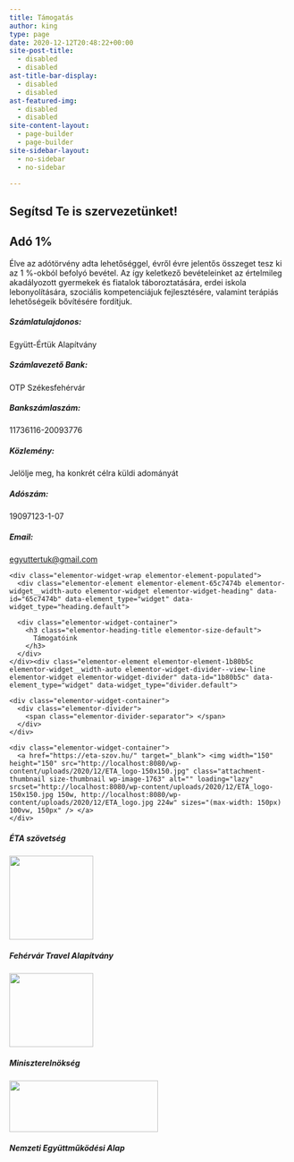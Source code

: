 ```yaml
---
title: Támogatás
author: king
type: page
date: 2020-12-12T20:48:22+00:00
site-post-title:
  - disabled
  - disabled
ast-title-bar-display:
  - disabled
  - disabled
ast-featured-img:
  - disabled
  - disabled
site-content-layout:
  - page-builder
  - page-builder
site-sidebar-layout:
  - no-sidebar
  - no-sidebar

---
```

## Segítsd Te is szervezetünket!

## Adó 1%

Élve az adótörvény adta lehetőséggel, évről évre jelentős összeget tesz ki az 1 %-okból befolyó bevétel. Az így keletkező bevételeinket az értelmileg akadályozott gyermekek és fiatalok táboroztatására, erdei iskola lebonyolítására, szociális kompetenciájuk fejlesztésére, valamint terápiás lehetőségeik bővítésére fordítjuk.

##### Számlatulajdonos:

Együtt-Értük Alapítvány

##### Számlavezető Bank:

OTP Székesfehérvár

##### Bankszámlaszám:

11736116-20093776

##### Közlemény:

Jelölje meg, ha konkrét célra küldi adományát

##### Adószám:

19097123-1-07

##### Email:

<egyuttertuk@gmail.com>  


<div data-elementor-type="wp-post" data-elementor-id="2055" class="elementor elementor-2055">
  <section class="elementor-section elementor-top-section elementor-element elementor-element-6719ed58 elementor-section-boxed elementor-section-height-default elementor-section-height-default" data-id="6719ed58" data-element_type="section"> 
  
  <div class="elementor-container elementor-column-gap-default">
    <div class="elementor-column elementor-col-100 elementor-top-column elementor-element elementor-element-f038a91" data-id="f038a91" data-element_type="column"> 
    
    <div class="elementor-widget-wrap elementor-element-populated">
      <div class="elementor-element elementor-element-65c7474b elementor-widget__width-auto elementor-widget elementor-widget-heading" data-id="65c7474b" data-element_type="widget" data-widget_type="heading.default"> 
      
      <div class="elementor-widget-container">
        <h3 class="elementor-heading-title elementor-size-default">
          Támogatóink
        </h3>
      </div>
    </div><div class="elementor-element elementor-element-1b80b5c elementor-widget__width-auto elementor-widget-divider--view-line elementor-widget elementor-widget-divider" data-id="1b80b5c" data-element_type="widget" data-widget_type="divider.default"> 
    
    <div class="elementor-widget-container">
      <div class="elementor-divider">
        <span class="elementor-divider-separator"> </span>
      </div>
    </div>
  </div>
</div></div> </div> </section> <section class="elementor-section elementor-top-section elementor-element elementor-element-d7e7210 elementor-section-boxed elementor-section-height-default elementor-section-height-default" data-id="d7e7210" data-element_type="section"> 

<div class="elementor-container elementor-column-gap-default">
  <div class="elementor-column elementor-col-25 elementor-top-column elementor-element elementor-element-10f3e1a" data-id="10f3e1a" data-element_type="column"> 
  
  <div class="elementor-widget-wrap elementor-element-populated">
    <div class="elementor-element elementor-element-40ee8190 elementor-widget elementor-widget-image" data-id="40ee8190" data-element_type="widget" data-widget_type="image.default"> 
    
    <div class="elementor-widget-container">
      <a href="https://eta-szov.hu/" target="_blank"> <img width="150" height="150" src="http://localhost:8080/wp-content/uploads/2020/12/ETA_logo-150x150.jpg" class="attachment-thumbnail size-thumbnail wp-image-1763" alt="" loading="lazy" srcset="http://localhost:8080/wp-content/uploads/2020/12/ETA_logo-150x150.jpg 150w, http://localhost:8080/wp-content/uploads/2020/12/ETA_logo.jpg 224w" sizes="(max-width: 150px) 100vw, 150px" /> </a>
    </div>
  </div><div class="elementor-element elementor-element-4944dd29 elementor-widget elementor-widget-heading" data-id="4944dd29" data-element_type="widget" data-widget_type="heading.default"> 
  
  <div class="elementor-widget-container">
    <h5 class="elementor-heading-title elementor-size-default">
      ÉTA szövetség
    </h5>
  </div>
</div></div> </div> <div class="elementor-column elementor-col-25 elementor-top-column elementor-element elementor-element-aa1ad6d" data-id="aa1ad6d" data-element_type="column"> 

<div class="elementor-widget-wrap elementor-element-populated">
  <div class="elementor-element elementor-element-150f9385 elementor-widget elementor-widget-image" data-id="150f9385" data-element_type="widget" data-widget_type="image.default"> 
  
  <div class="elementor-widget-container">
    <a href="http://www.fehervartravelalapitvany.hu/" target="_blank"> <img width="150" height="150" src="http://localhost:8080/wp-content/uploads/2020/12/fta-logo-150x150.jpg" class="attachment-thumbnail size-thumbnail wp-image-2050" alt="" loading="lazy" /> </a>
  </div>
</div><div class="elementor-element elementor-element-18b8772e elementor-widget elementor-widget-heading" data-id="18b8772e" data-element\_type="widget" data-widget\_type="heading.default"> 

<div class="elementor-widget-container">
  <h5 class="elementor-heading-title elementor-size-default">
    Fehérvár Travel Alapítvány
  </h5>
</div></div> </div> </div> <div class="elementor-column elementor-col-25 elementor-top-column elementor-element elementor-element-08ac776" data-id="08ac776" data-element_type="column"> 

<div class="elementor-widget-wrap elementor-element-populated">
  <div class="elementor-element elementor-element-24f53c7 elementor-widget elementor-widget-image" data-id="24f53c7" data-element_type="widget" data-widget_type="image.default"> 
  
  <div class="elementor-widget-container">
    <a href="https://kormany.hu/miniszterelnokseg" target="_blank"> <img width="150" height="132" src="http://localhost:8080/wp-content/uploads/2020/12/nem_270-150x132.jpg" class="attachment-thumbnail size-thumbnail wp-image-2094" alt="" loading="lazy" /> </a>
  </div>
</div><div class="elementor-element elementor-element-01feb8b elementor-widget elementor-widget-heading" data-id="01feb8b" data-element\_type="widget" data-widget\_type="heading.default"> 

<div class="elementor-widget-container">
  <h5 class="elementor-heading-title elementor-size-default">
    Miniszterelnökség
  </h5>
</div></div> </div> </div> <div class="elementor-column elementor-col-25 elementor-top-column elementor-element elementor-element-037bef4" data-id="037bef4" data-element_type="column"> 

<div class="elementor-widget-wrap elementor-element-populated">
  <div class="elementor-element elementor-element-0afd9f0 elementor-widget elementor-widget-image" data-id="0afd9f0" data-element_type="widget" data-widget_type="image.default"> 
  
  <div class="elementor-widget-container">
    <a href="https://civil.info.hu/nea/kezdolap/bemutatkozas/index.html" target="_blank"> <img width="266" height="92" src="http://localhost:8080/wp-content/uploads/2020/12/nea-1.jpg" class="attachment-medium size-medium wp-image-2488" alt="" loading="lazy" /> </a>
  </div>
</div><div class="elementor-element elementor-element-233504d elementor-widget elementor-widget-heading" data-id="233504d" data-element\_type="widget" data-widget\_type="heading.default"> 

<div class="elementor-widget-container">
  <h5 class="elementor-heading-title elementor-size-default">
    Nemzeti Együttműködési Alap
  </h5>
</div></div> </div> </div> </div> </section> </div>